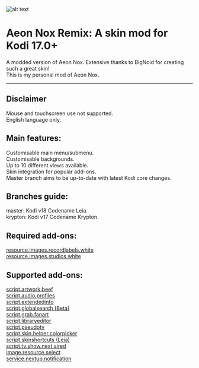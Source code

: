 ![alt text](https://github.com/Steveb1968/skin.aeon.nox.remix/blob/master/media/flags/aeon-nox-logo.png?raw=true "aeon-nox-logo")

# Aeon Nox Remix: A skin mod for Kodi 17.0+

   A modded version of Aeon Nox. Extensive thanks to BigNoid for creating such a great skin!  
   This is my personal mod of Aeon Nox.

---

## Disclaimer

   Mouse and touchscreen use not supported.  
   English language only.

## Main features:

   Customisable main menu/submenu.  
   Customisable backgrounds.  
   Up to 10 different views available.  
   Skin integration for popular add-ons.  
   Master branch aims to be up-to-date with latest Kodi core changes.  

## Branches guide:

   master: Kodi v18 Codename Leia.  
   krypton: Kodi v17 Codename Krypton.

## Required add-ons:

   [resource.images.recordlabels.white](https://github.com/XBMC-Addons/resource.images.recordlabels.white)  
   [resource.images.studios.white](https://github.com/XBMC-Addons/resource.images.studios.white)

## Supported add-ons:

   [script.artwork.beef](https://github.com/rmrector/script.artwork.beef)  
   [script.audio.profiles](https://github.com/Regss/script.audio.profiles)  
   [script.extendedinfo](https://github.com/phil65/script.extendedinfo)  
   [script.globalsearch (Beta)](https://github.com/ronie/script.globalsearch)  
   [script.grab.fanart](https://github.com/robweber/script.grab.fanart)  
   [script.libraryeditor](https://github.com/phil65/script.libraryeditor)  
   [script.pseudotv](https://github.com/Steveb1968/script.pseudotv)  
   [script.skin.helper.colorpicker](https://github.com/marcelveldt/script.skin.helper.colorpicker)  
   [script.skinshortcuts (Leia)](https://github.com/BigNoid/script.skinshortcuts/tree/leia)  
   [script.tv.show.next.aired](https://github.com/WayneD/script.tv.show.next.aired)  
   [image.resource.select](https://github.com/ronie/script.image.resource.select)  
   [service.nextup.notification](https://github.com/im85288/service.nextup.notification)  
